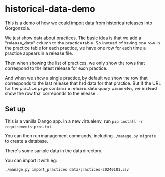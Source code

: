 # historical-data-demo

This is a demo of how we could import data from historical releases into Gorgonzola.

We just show data about practices.
The basic idea is that we add a "release_date" column to the practice table.
So instead of having one row in the practice table for each practice, we have one row for each time a practice appears in a release file.

Then when showing the list of practices, we only show the rows that correspond to the latest release for each practice.

And when we show a single practice, by default we show the row that corresponds to the last release that had data for that practice.
But if the URL for the practice page contains a release_date query parameter, we instead show the row that correponds to the release .

## Set up

This is a vanilla Django app.
In a new virtualenv, run `pip install -r requirements.prod.txt`.

You can then run management commands, including `./manage.py migrate` to create a database.

There's some sample data in the data directory.

You can import it with eg:

    ./manage.py import_practices data/practices-20240101.csv
